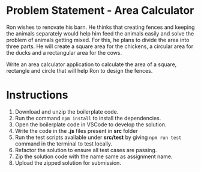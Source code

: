 # Problem Statement - Area Calculator

Ron wishes to renovate his barn. He thinks that creating fences and keeping the animals separately would help him feed the animals easily and solve the problem of animals getting mixed. For this, he plans to divide the area into three parts. He will create a square area for the chickens, a circular area for the ducks and a rectangular area for the cows.​

Write an area calculator application to calculate the area of a square, rectangle and circle that will help Ron to design the fences.

# Instructions

1. Download and unzip the boilerplate code.
2. Run the command `npm install` to install the dependencies.
3. Open the boilerplate code in VSCode to develop the solution.
4. Write the code in the **.js** files present in **src** folder
5. Run the test scripts available under **src/test** by giving `npm run test` command in the terminal to test locally.
6. Refactor the solution to ensure all test cases are passing.
7. Zip the solution code with the name same as assignment name.
8. Upload the zipped solution for submission.
